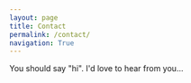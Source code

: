 ```yaml
---
layout: page
title: Contact
permalink: /contact/
navigation: True
---
```


You should say "hi". I'd love to hear from you...